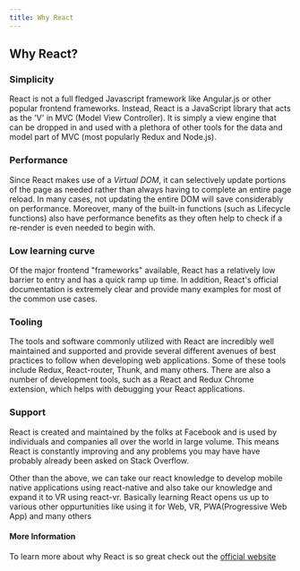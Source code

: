 ```yaml
---
title: Why React
---
```

## Why React?

### Simplicity
React is not a full fledged Javascript framework like Angular.js or other popular frontend frameworks. Instead, React is a JavaScript library that acts as the 'V' in MVC (Model View Controller). It is simply a view engine that can be dropped in and used with a plethora of other tools for the data and model part of MVC (most popularly Redux and Node.js).

### Performance

Since React makes use of a _Virtual DOM_, it can selectively update portions of the page as needed rather than always having to complete an entire page reload. In many cases, not updating the entire DOM will save considerably on performance. Moreover, many of the built-in functions (such as Lifecycle functions) also have performance benefits as they often help to check if a re-render is even needed to begin with.

### Low learning curve
Of the major frontend "frameworks" available, React has a relatively low barrier to entry and has a quick ramp up time. In addition, React's official documentation is extremely clear and provide many examples for most of the common use cases. 

### Tooling
The tools and software commonly utilized with React are incredibly well maintained and supported and provide several different avenues of best practices to follow when developing web applications. Some of these tools include Redux, React-router, Thunk, and many others. There are also a number of development tools, such as a React and Redux Chrome extension, which helps with debugging your React applications.

### Support
React is created and maintained by the folks at Facebook and is used by individuals and companies all over the world in large volume. This means React is constantly improving and any problems you may have have probably already been asked on Stack Overflow.

Other than the above, we can take our react knowledge to develop mobile native applications using react-native and also take our knowledge and expand it to VR using react-vr. Basically learning React opens us up to various other oppurtunities like using it for  Web, VR, PWA(Progressive Web App) and many others

#### More Information
To learn more about why React is so great check out the [official website](https://reactjs.org/)
